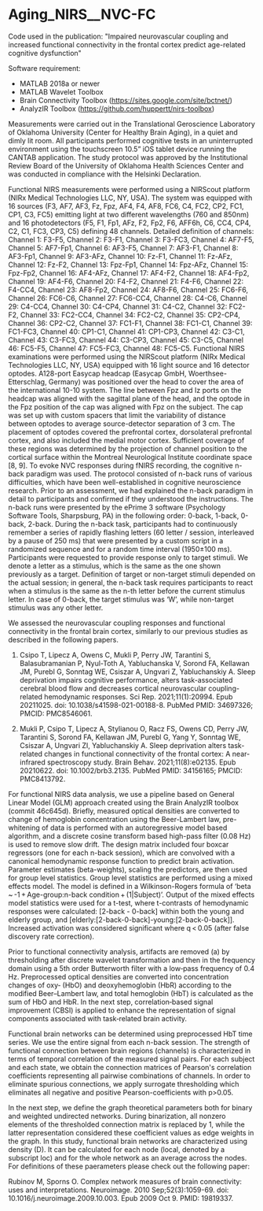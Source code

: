 # Aging_NIRS__NVC-FC
Code used in the publication: "Impaired neurovascular coupling and increased functional connectivity in the frontal cortex predict age-related cognitive dysfunction"

Software requirement:
- MATLAB 2018a or newer
- MATLAB Wavelet Toolbox 
- Brain Connectivity Toolbox (https://sites.google.com/site/bctnet/) 
- AnalyzIR Toolbox (https://github.com/huppertt/nirs-toolbox)

Measurements were carried out in the Translational Geroscience Laboratory of Oklahoma University (Center for Healthy Brain Aging), in a quiet and dimly lit room. All participants performed cognitive tests in an uninterrupted environment using the touchscreen 10.5” iOS tablet device running the CANTAB application. The study protocol was approved by the Institutional Review Board of the University of Oklahoma Health Sciences Center and was conducted in compliance with the Helsinki Declaration.

Functional NIRS measurements were performed using a NIRScout platform (NIRx Medical Technologies LLC, NY, USA). The system was equipped with 16 sources (F3, AF7, AF3, Fz, Fpz, AF4, F4, AF8, FC6, C4, FC2, CP2, FC1, CP1, C3, FC5) emitting light at two different wavelengths (760 and 850nm) and 16 photodetectors (F5, F1, Fp1, AFz, F2, Fp2, F6, AFF6h, C6, CC4, CP4, C2, C1, FC3, CP3, C5) defining 48 channels.
Detailed definition of channels: Channel 1: F3-F5, Channel 2: F3-F1, Channel 3: F3-FC3, Channel 4: AF7-F5, Channel 5: AF7-Fp1, Channel 6: AF3-F5, Channel 7: AF3-F1, Channel 8: AF3-Fp1, Channel 9: AF3-AFz, Channel 10: Fz-F1, Channel 11: Fz-AFz, Channel 12: Fz-F2, Channel 13: Fpz-Fp1, Channel 14: Fpz-AFz, Channel 15: Fpz-Fp2, Channel 16: AF4-AFz, Channel 17: AF4-F2, Channel 18: AF4-Fp2, Channel 19: AF4-F6, Channel 20: F4-F2, Channel 21: F4-F6, Channel 22: F4-CC4, Channel 23: AF8-Fp2, Channel 24: AF8-F6, Channel 25: FC6-F6, Channel 26: FC6-C6, Channel 27: FC6-CC4, Channel 28: C4-C6, Channel 29: C4-CC4, Channel 30: C4-CP4, Channel 31: C4-C2, Channel 32: FC2-F2, Channel 33: FC2-CC4, Channel 34: FC2-C2, Channel 35: CP2-CP4, Channel 36: CP2-C2, Channel 37: FC1-F1, Channel 38: FC1-C1, Channel 39: FC1-FC3, Channel 40: CP1-C1, Channel 41: CP1-CP3, Channel 42: C3-C1, Channel 43: C3-FC3, Channel 44: C3-CP3, Channel 45: C3-C5, Channel 46: FC5-F5, Channel 47: FC5-FC3, Channel 48: FC5-C5.
Functional NIRS examinations were performed using the NIRScout platform (NIRx Medical Technologies LLC, NY, USA) equipped with 16 light source and 16 detector optodes. A128-port Easycap headcap (Easycap GmbH, Woerthsee-Etterschlag, Germany) was positioned over the head to cover the area of the international 10-10 system. The line between Fpz and Iz ports on the headcap was aligned with the sagittal plane of the head, and the optode in the Fpz position of the cap was aligned with Fpz on the subject. The cap was set up with custom spacers that limit the variability of distance between optodes to average source-detector separation of 3 cm. The placement of optodes covered the prefrontal cortex, dorsolateral prefrontal cortex, and also included the medial motor cortex. Sufficient coverage of these regions was determined by the projection of channel position to the cortical surface within the Montreal Neurological Institute coordinate space [8, 9].
To evoke NVC responses during fNIRS recording, the cognitive n-back paradigm was used. The protocol consisted of n-back runs of various difficulties, which have been well-established in cognitive neuroscience research. Prior to an assessment, we had explained the n-back paradigm in detail to participants and confirmed if they understood the instructions. The n-back runs were presented by the ePrime 3 software (Psychology Software Tools, Sharpsburg, PA) in the following order: 0-back, 1-back, 0-back, 2-back. During the n-back task, participants had to continuously remember a series of rapidly flashing letters (60 letter / session, interleaved by a pause of 250 ms) that were presented by a custom script in a randomized sequence and for a random time interval (1950±100 ms). Participants were requested to provide response only to target stimuli. We denote a letter as a stimulus, which is the same as the one shown previously as a target. Definition of target or non-target stimuli depended on the actual session; in general, the n-back task requires participants to react when a stimulus is the same as the n-th letter before the current stimulus letter. In case of 0-back, the target stimulus was ‘W’, while non-target stimulus was any other letter.

We assessed the neurovascular coupling responses and functional connectivity in the frontal brain cortex, similarly to our previous studies as described in the following papers.

1.	Csipo T, Lipecz A, Owens C, Mukli P, Perry JW, Tarantini S, Balasubramanian P, Nyul-Toth A, Yabluchanska V, Sorond FA, Kellawan JM, Purebl G, Sonntag WE, Csiszar A, Ungvari Z, Yabluchanskiy A. Sleep deprivation impairs cognitive performance, alters task-associated cerebral blood flow and decreases cortical neurovascular coupling-related hemodynamic responses. Sci Rep. 2021;11(1):20994. Epub 20211025. doi: 10.1038/s41598-021-00188-8. PubMed PMID: 34697326; PMCID: PMC8546061.

2.	Mukli P, Csipo T, Lipecz A, Stylianou O, Racz FS, Owens CD, Perry JW, Tarantini S, Sorond FA, Kellawan JM, Purebl G, Yang Y, Sonntag WE, Csiszar A, Ungvari ZI, Yabluchanskiy A. Sleep deprivation alters task-related changes in functional connectivity of the frontal cortex: A near-infrared spectroscopy study. Brain Behav. 2021;11(8):e02135. Epub 20210622. doi: 10.1002/brb3.2135. PubMed PMID: 34156165; PMCID: PMC8413792.

For functional NIRS data analysis, we use a pipeline based on General Linear Model (GLM) approach created using the Brain AnalyzIR toolbox (commit 46c645d). Briefly, measured optical densities are converted to change of hemoglobin concentration using the Beer-Lambert law, pre-whitening of data is performed with an autoregressive model based algorithm, and a discrete cosine transform based high-pass filter (0.08 Hz) is used to remove slow drift. The design matrix included four boxcar regressors (one for each n-back session), which are convolved with a canonical hemodynamic response function to predict brain activation. Parameter estimates (beta-weights), scaling the predictors, are then used for group level statistics. Group level statistics are performed using a mixed effects model. The model is defined in a Wilkinson-Rogers formula of ‘beta ~ -1 + Age-group:n-back condition + (1|Subject)’. Output of the mixed effects model statistics were used for a t-test, where t-contrasts of hemodynamic responses were calculated: [2-back - 0-back] within both the young and elderly group, and [elderly:[2-back-0-back]-young:[2-back-0-back]]. Increased activation was considered significant where q < 0.05 (after false discovery rate correction).

Prior to functional connectivity analysis, artifacts are removed (a) by thresholding after discrete wavelet transformation and then in the frequency domain using a 5th order Butterworth filter with a low‐pass frequency of 0.4 Hz. Preprocessed optical densities are converted into concentration changes of oxy‐ (HbO) and deoxyhemoglobin (HbR) according to the modified Beer–Lambert law, and total hemoglobin (HbT) is calculated as the sum of HbO and HbR.  In the next step, correlation‐based signal improvement (CBSI) is applied to enhance the representation of signal components associated with task‐related brain activity. 

Functional brain networks can be determined using preprocessed HbT time series. We use the entire signal from each n-back session. The strength of functional connection between brain regions (channels) is characterized in terms of temporal correlation of the measured signal pairs. For each subject and each state, we obtain the connection matrices of Pearson's correlation coefficients representing all pairwise combinations of channels. In order to eliminate spurious connections, we apply surrogate thresholding which eliminates all negative and positive Pearson-coefficients with p>0.05.

In the next step, we define the graph theoretical parameters both for binary and weighted undirected networks. During binarization, all nonzero elements of the thresholded connection matrix is replaced by 1, while the latter representation considered these coefficient values as edge weights in the graph. In this study, functional brain networks are characterized using density (D). It can be calculated for each node (local, denoted by a subscript loc) and for the whole network as an average across the nodes. For definitions of these paerameters please check out the following paper:

Rubinov M, Sporns O. Complex network measures of brain connectivity: uses and interpretations. Neuroimage. 2010 Sep;52(3):1059-69. doi: 10.1016/j.neuroimage.2009.10.003. Epub 2009 Oct 9. PMID: 19819337.
